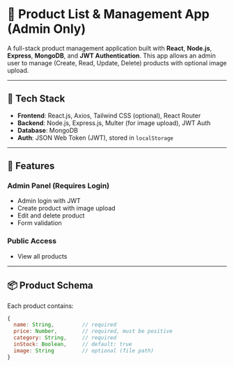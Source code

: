 # 🛒 Product List & Management App (Admin Only)

A full-stack product management application built with **React**, **Node.js**, **Express**, **MongoDB**, and **JWT Authentication**. This app allows an admin user to manage (Create, Read, Update, Delete) products with optional image upload.

---

## 📁 Tech Stack

- **Frontend**: React.js, Axios, Tailwind CSS (optional), React Router
- **Backend**: Node.js, Express.js, Multer (for image upload), JWT Auth
- **Database**: MongoDB
- **Auth**: JSON Web Token (JWT), stored in `localStorage`

---

## 🔐 Features

### Admin Panel (Requires Login)
- Admin login with JWT
- Create product with image upload
- Edit and delete product
- Form validation 

### Public Access
- View all products

---

## 📦 Product Schema

Each product contains:

```js
{
  name: String,         // required
  price: Number,        // required, must be positive
  category: String,     // required
  inStock: Boolean,     // default: true
  image: String         // optional (file path)
}
